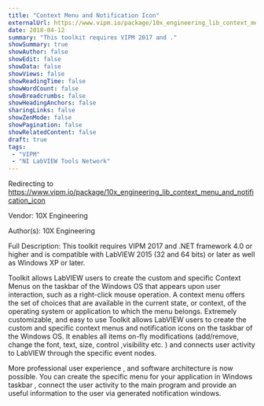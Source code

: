 ```yaml
---
title: "Context Menu and Notification Icon"
externalUrl: https://www.vipm.io/package/10x_engineering_lib_context_menu_and_notification_icon
date: 2018-04-12
summary: "This toolkit requires VIPM 2017 and ."
showSummary: true
showAuthor: false
showEdit: false
showData: false
showViews: false
showReadingTime: false
showWordCount: false
showBreadcrumbs: false
showHeadingAnchors: false
sharingLinks: false
showZenMode: false
showPagination: false
showRelatedContent: false
draft: true
tags:
 - "VIPM"
 - "NI LabVIEW Tools Network"
---
```


Redirecting to https://www.vipm.io/package/10x_engineering_lib_context_menu_and_notification_icon

Vendor: 10X Engineering

Author(s): 10X Engineering
 
Full Description:
This toolkit requires VIPM 2017 and .NET framework 4.0 or higher and is compatible with LabVIEW 2015 (32 and 64 bits) or later as well as Windows XP or later. 

Toolkit allows LabVIEW users to create the custom and specific Context Menus on the taskbar of the Windows OS that appears upon user interaction, such as a right-click mouse operation. A context menu offers the set of choices that are available in the current state, or context, of the operating system or application to which the menu belongs. 
Extremely customizable, and easy to use Toolkit allows LabVIEW users to create the custom and specific context menus and notification icons on the taskbar of the Windows OS. 
It enables all items on-fly  modifications (add/remove, change the font, text, size, control ,visibility etc. )  and connects user activity to LabVIEW through the specific event nodes.

More professional user experience , and software architecture is now possible. You can create the specific menu for your application in Windows taskbar , connect the user activity to the main program and provide an useful information to the user via generated notification windows.